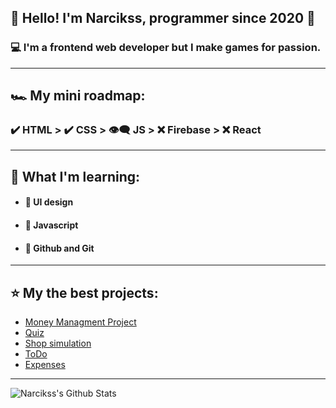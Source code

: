 ## 🤵 Hello! I'm Narcikss, programmer since 2020 🤖

### 💻 I'm a frontend web developer but I make games for passion.

---

## 🏎 My mini roadmap:
### ✔️ HTML > ✔️ CSS > 👁‍🗨 JS > ❌ Firebase > ❌ React

---

## 📒 What I'm learning:
- #### 🔰 UI design
- #### 🔰 Javascript
- #### 🔰 Github and Git

---

## ⭐️ My the best projects:
- <a href="https://github.com/Narcikss/Money-Managment-Project">Money Managment Project</a>
- <a href="https://github.com/Narcikss/Quiz">Quiz</a>
- <a href="https://github.com/Narcikss/ShopSimulation">Shop simulation</a>
- <a href="https://github.com/Narcikss/NewToDo">ToDo</a>
- <a href="https://github.com/Narcikss/Expense">Expenses</a>

---

<img align="left" alt="Narcikss's Github Stats" src="https://github-readme-stats.vercel.app/api?username=Narcikss&theme=radical" />
